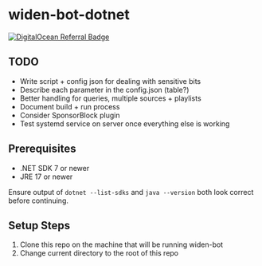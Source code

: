 # widen-bot-dotnet

[![DigitalOcean Referral Badge](https://web-platforms.sfo2.cdn.digitaloceanspaces.com/WWW/Badge%201.svg)](https://www.digitalocean.com/?refcode=eb2eb2fc76ce&utm_campaign=Referral_Invite&utm_medium=Referral_Program&utm_source=badge)

## TODO

- Write script + config json for dealing with sensitive bits
- Describe each parameter in the config.json (table?)
- Better handling for queries, multiple sources + playlists
- Document build + run process
- Consider SponsorBlock plugin
- Test systemd service on server once everything else is working

## Prerequisites

- .NET SDK 7 or newer
- JRE 17 or newer

Ensure output of `dotnet --list-sdks` and `java --version` both look correct before continuing.

## Setup Steps

1. Clone this repo on the machine that will be running widen-bot
2. Change current directory to the root of this repo
